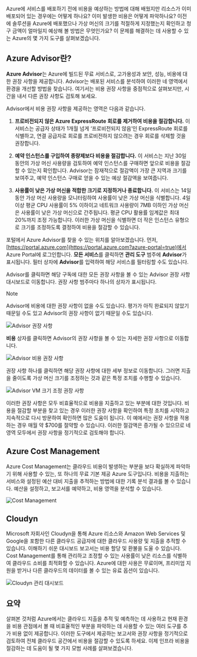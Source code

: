 Azure에 서비스를 배포하기 전에 비용을 예상하는 방법에 대해 배웠지만 리소스가 이미 배포되어 있는 경우에는 어떻게 하나요? 이미 발생한 비용은 어떻게 파악하나요? 이전에 솔루션을 Azure에 배포했으나 가상 머신의 크기를 적절하게 지정했는지 확인하고 청구 금액이 얼마일지 예상해 볼 방법은 무엇인가요? 이 문제를 해결하는 데 사용할 수 있는 Azure의 몇 가지 도구를 살펴보겠습니다.

## <a name="what-is-azure-advisor"></a>Azure Advisor란? 

**Azure Advisor**는 Azure에 빌드된 무료 서비스로, 고가용성과 보안, 성능, 비용에 대한 권장 사항을 제공합니다. Advisor는 배포된 서비스를 분석하여 이러한 네 영역에서 환경을 개선할 방법을 찾습니다. 여기서는 비용 권장 사항을 중점적으로 살펴보지만, 시간을 내서 다른 권장 사항도 검토해 보세요.

Advisor에서 비용 권장 사항을 제공하는 영역은 다음과 같습니다. 

1. **프로비전되지 않은 Azure ExpressRoute 회로를 제거하여 비용을 절감합니다.** 
    이 서비스는 공급자 상태가 1개월 넘게 ‘프로비전되지 않음’인 ExpressRoute 회로를 식별하고, 연결 공급자로 회로를 프로비전하지 않으려는 경우 회로를 삭제할 것을 권장합니다.

1. **예약 인스턴스를 구입하여 종량제보다 비용을 절감합니다.** 
    이 서비스는 지난 30일 동안의 가상 머신 사용량을 검토하여 예약 인스턴스를 구매하면 앞으로 비용을 절감할 수 있는지 확인합니다. Advisor는 잠재적으로 절감액이 가장 큰 지역과 크기를 보여주고, 예약 인스턴스 구매로 얻을 수 있는 예상 절감액을 보여줍니다.
    
1. **사용률이 낮은 가상 머신을 적합한 크기로 지정하거나 종료합니다.** 
    이 서비스는 14일 동안 가상 머신 사용량을 모니터링하여 사용률이 낮은 가상 머신을 식별합니다. 4일 이상 평균 CPU 사용률이 5% 이하이고 네트워크 사용량이 7MB 이하인 가상 머신은 사용률이 낮은 가상 머신으로 간주됩니다. 평균 CPU 활용률 임계값은 최대 20%까지 조정 가능합니다. 이러한 가상 머신을 식별하면 더 작은 인스턴스 유형으로 크기를 조정하도록 결정하여 비용을 절감할 수 있습니다.

포털에서 Azure Advisor를 찾을 수 있는 위치를 알아보겠습니다. 먼저, [https://portal.azure.com](https://portal.azure.com?azure-portal=true)에서 Azure Portal에 로그인합니다. **모든 서비스**를 클릭하면 **관리 도구** 범주에 **Advisor**가 표시됩니다. 필터 상자에 **Advisor**를 입력하여 해당 서비스를 필터링할 수도 있습니다. 

Advisor를 클릭하면 해당 구독에 대한 모든 권장 사항을 볼 수 있는 Advisor 권장 사항 대시보드로 이동합니다. 권장 사항 범주마다 하나의 상자가 표시됩니다. 

> [!NOTE]
> Advisor에 비용에 대한 권장 사항이 없을 수도 있습니다. 평가가 아직 완료되지 않았기 때문일 수도 있고 Advisor의 권장 사항이 없기 때문일 수도 있습니다.

![Advisor 권장 사항](../media-drafts/3-advisor-recommendations.png)

**비용** 상자를 클릭하면 Advisor의 권장 사항을 볼 수 있는 자세한 권장 사항으로 이동합니다.

![Advisor 비용 권장 사항](../media-drafts/3-advisor-cost-recommendations.png)

권장 사항 하나를 클릭하면 해당 권장 사항에 대한 세부 정보로 이동합니다. 그러면 지출을 줄이도록 가상 머신 크기를 조정하는 것과 같은 특정 조치를 수행할 수 있습니다.

![Advisor VM 크기 조정 권장 사항](../media-drafts/3-advisor-resize-vm.png)

이러한 권장 사항은 모두 비효율적으로 비용을 지출하고 있는 부분에 대한 것입니다. 비용을 절감할 부분을 찾고 있는 경우 이러한 권장 사항을 확인하여 특정 조치를 시작하고 지속적으로 다시 방문하여 확인하면 많은 도움이 됩니다. 이 예에서는 권장 사항을 적용하는 경우 매월 약 $700를 절약할 수 있습니다. 이러한 절감액은 증가될 수 있으므로 네 영역 모두에서 권장 사항을 정기적으로 검토해야 합니다.

## <a name="azure-cost-management"></a>Azure Cost Management

Azure Cost Management는 클라우드 비용이 발생하는 부분을 보다 확실하게 파악하기 위해 사용할 수 있는, 또 하나의 무료 기본 제공 Azure 도구입니다. 비용을 지출하는 서비스와 설정된 예산 대비 지출을 추적하는 방법에 대한 기록 분석 결과를 볼 수 있습니다. 예산을 설정하고, 보고서를 예약하고, 비용 영역을 분석할 수 있습니다.

![Cost Management](../media-drafts/3-cost-management.png)

## <a name="cloudyn"></a>Cloudyn 

Microsoft 자회사인 Cloudyn을 통해 Azure 리소스와 Amazon Web Services 및 Google을 포함한 다른 클라우드 공급자에 대한 클라우드 사용량 및 지출을 추적할 수 있습니다. 이해하기 쉬운 대시보드 보고서는 비용 할당 및 환불을 도울 수 있습니다. Cost Management를 통해 관리하고 조정할 수 있는 사용률이 낮은 리소스를 식별하여 클라우드 소비를 최적화할 수 있습니다. Azure에 대한 사용은 무료이며, 프리미엄 지원을 받거나 다른 클라우드의 데이터를 볼 수 있는 유료 옵션이 있습니다. 

![Cloudyn 관리 대시보드](../media-drafts/3-cloudyn-mgt-dash.png)

## <a name="summary"></a>요약

살펴본 것처럼 Azure에서는 클라우드 지출을 추적 및 예측하는 데 사용하고 현재 환경을 비용 관점에서 볼 때 비효율적인 부분을 파악하는 데 사용할 수 있는 여러 도구를 추가 비용 없이 제공합니다. 이러한 도구에서 제공하는 보고서와 권장 사항을 정기적으로 검토하여 전체 클라우드 공간에서 비용을 절감할 수 있도록 하세요. 이제 인프라 비용을 절감하는 데 도움이 될 몇 가지 모범 사례를 살펴보겠습니다.
